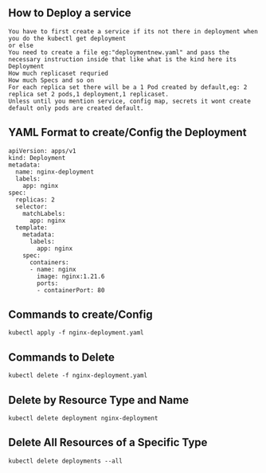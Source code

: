 ## How to Deploy a service

```
You have to first create a service if its not there in deployment when you do the kubectl get deployment
or else
You need to create a file eg:"deploymentnew.yaml" and pass the necessary instruction inside that like what is the kind here its Deployment
How much replicaset requried
How much Specs and so on
For each replica set there will be a 1 Pod created by default,eg: 2 replica set 2 pods,1 deployment,1 replicaset.
Unless until you mention service, config map, secrets it wont create default only pods are created default.
```

## YAML Format to create/Config the Deployment 

```
apiVersion: apps/v1
kind: Deployment
metadata:
  name: nginx-deployment
  labels:
    app: nginx
spec:
  replicas: 2
  selector:
    matchLabels:
      app: nginx
  template:
    metadata:
      labels:
        app: nginx
    spec:
      containers:
      - name: nginx
        image: nginx:1.21.6
        ports:
        - containerPort: 80
```

## Commands to create/Config
```
kubectl apply -f nginx-deployment.yaml
```
## Commands to Delete
```
kubectl delete -f nginx-deployment.yaml
```
## Delete by Resource Type and Name

```
kubectl delete deployment nginx-deployment
```
## Delete All Resources of a Specific Type
```
kubectl delete deployments --all
```